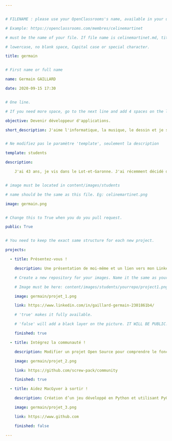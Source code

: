 ```yaml
---


# FILENAME : please use your OpenClassrooms's name, available in your url.

# Example: https://openclassrooms.com/membres/celinemartinet

# must be the name of your file. If file name is celinemartinet.md, title is celinemartinet.

# lowercase, no blank space, Capital case or special character.

title: germain


# First name or full name

name: Germain GAILLARD

date: 2020-09-15 17:30


# One line.

# If you need more space, go to the next line and add 4 spaces on the left, as in 'description'.

objective: Devenir développeur d'applications.

short_description: J'aime l'informatique, la musique, le dessin et je suis bon bricoleur...


# Ne modifiez pas le paramètre 'template', seulement la description

template: students

description:

    J'ai 43 ans, je vis dans le Lot-et-Garonne. J'ai récemment décidé de changer de vie professionnelle.


# image must be located in content/images/students

# name should be the same as this file. Eg: celinemartinet.png

image: germain.png


# Change this to True when you do you pull request.

public: True


# You need to keep the exact same structure for each new project.

projects:

  - title: Présentez-vous !

    description: Une présentation de moi-même et un lien vers mon LinkedIn.

    # Create a new repository for your images. Name it the same as your nickname and profile picture.

    # Image must be here: content/images/students/yourrepo/project1.png

    image: germain/projet_1.png

    link: https://www.linkedin.com/in/gaillard-germain-2301861b4/

    # 'true' makes it fully available.

    # 'false' will add a black layer on the picture. IT WILL BE PUBLIC!

    finished: true

  - title: Intégrez la communauté !

    description: Modifier un projet Open Source pour comprendre le fonctionnement de Git, de Github et des pull requests.

    image: germain/projet_2.png

    link: https://github.com/screw-pack/community

    finished: true

  - title: Aidez MacGyver à sortir !

    description: Création d’un jeu développé en Python et utilisant PyGame.

    image: germain/projet_3.png

    link: https://www.github.com

    finished: false

---
```

